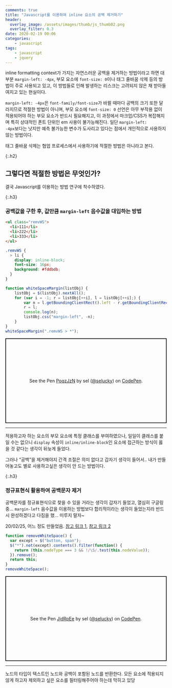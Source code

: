 ```yaml
---
comments: true
title: "Javascript를 이용하여 inline 요소의 공백 제거하기"
header:
  overlay_image: /assets/images/thumb/js_thumb02.png
  overlay_filter: 0.3
date: 2020-02-19 00:06
categories:
    - javascript
tags:
    - javascript
    - jquery
---
```

inline formatting context가 가지는 자연스러운 공백을 제거하는 방법이라고 하면 대부분 <code>margin-left: -4px</code>, 부모 요소에 <code>font-size: 0</code>이나 태그 줄바꿈 삭제 등의 방법이 주로 사용되고 있고, 이 방법들로 인해 발생하는 리스크는 고려되지 않은 채 받아들여지고 있는 현실이다.

<code>margin-left: -4px</code>은 <code>font-family/font-size</code>가 바뀔 때마다 공백의 크기 또한 달라지므로 적절한 방법이 아니며, 부모 요소에 <code>font-size: 0</code> 선언은 아무 부작용 없이 적용되어야 하는 부모 요소가 반드시 필요해지고, 이 과정에서 마크업/CSS가 복잡해지며 특히 상대적인 폰트 단위인 em 사용이 불가능해진다. 일단 <code>margin-left: -4px</code>보다는 낫지만 예측 불가능한 변수가 도사리고 있다는 점에서 개인적으로 사용하지 않는 방법이다.

태그 줄바꿈 삭제는 협업 프로세스에서 사용하기에 적절한 방법은 아니라고 본다.

{:.h2}
## 그렇다면 적절한 방법은 무엇인가?
결국 Javascript를 이용하는 방법 연구에 착수하였다.

{:.h3}
### <span>공백값을 구한 후, 값만큼 <code>margin-left</code> 음수값을 대입하는 방법</span>
```html
<ul class="remvWS">
  <li>111</li>
  <li>222</li>
  <li>333</li>
</ul>
```

```scss
.remvWS {
  > li {
    display: inline-block;
    font-size: 16px;
    background: #fddbdb;
  }
}
```

```javascript
function whiteSpaceMargin(listObj) {
    listObj = $(listObj).nextAll();
    for (var i = -1; r = listObj[++i], l = listObj[++i];) {
        var n = l.getBoundingClientRect().left - r.getBoundingClientRect().right;
        r = l;
        console.log(n);
        listObj.css("margin-left", -n);
    }
}
whiteSpaceMargin(".remvWS > *");
```

<p class="codepen" data-height="265" data-theme-id="default" data-default-tab="js,result" data-user="selucky" data-slug-hash="PoqzJzN" style="height: 265px; box-sizing: border-box; display: flex; align-items: center; justify-content: center; border: 2px solid; margin: 1em 0; padding: 1em;" data-pen-title="PoqzJzN">
  <span>See the Pen <a href="https://codepen.io/selucky/pen/PoqzJzN">
  PoqzJzN</a> by sel (<a href="https://codepen.io/selucky">@selucky</a>)
  on <a href="https://codepen.io">CodePen</a>.</span>
</p>
<script async src="https://static.codepen.io/assets/embed/ei.js"></script>

<hr>

적용하고자 하는 요소의 부모 요소에 특정 클래스를 부여하였으나, 일일이 클래스를 붙일 수는 없으니 <code>display</code> 속성이 <code>inline/inline-block</code>인 요소에 접근하는 방식이 옳을 것 같다는 생각이 뒤늦게 들었다.

그러나 &ldquo;공백&rdquo;을 제거해야지 간격 조절은 의미 없다고 갑자기 생각이 들어서.. 내가 만들어놓고도 별로 사용하고싶은 생각이 안 드는 방법이다.

{:.h3}
### <span>정규표현식 활용하여 공백문자 제거</span>
공백문자를 정규표현식으로 찾을 수 있을 거라는 생각이 갑자기 들었고, 열심히 구글링 중... <code>margin-left</code> 음수값을 이용하는 방법보다 합리적이라는 생각이 들었는지라 반드시 완성하겠다고 다짐을 했... 미루지 말자~

20/02/25, 어느 정도 만들었음. <a href="https://stackoverflow.com/questions/27749507/removing-inline-block-whitespace-using-javascript-and-or-jquery" title="새창열림" target="_blank" class="bu-link2">참고 링크 1</a>, <a href="http://jsfiddle.net/davidThomas/wygnD/3/" title="새창열림" target="_blank" class="bu-link2">참고 링크 2</a>

```javascript
function removeWhiteSpace() {
  var except = $("button, span");
  $("*").not(except).contents().filter(function() {
    return (this.nodeType === 3 && !/\S/.test(this.nodeValue));
  }).remove();
  return this;
}
removeWhiteSpace();
```

<p class="codepen" data-height="265" data-theme-id="default" data-default-tab="js,result" data-user="selucky" data-slug-hash="JjdRpEe" style="height: 265px; box-sizing: border-box; display: flex; align-items: center; justify-content: center; border: 2px solid; margin: 1em 0; padding: 1em;" data-pen-title="JjdRpEe">
  <span>See the Pen <a href="https://codepen.io/selucky/pen/JjdRpEe">
  JjdRpEe</a> by sel (<a href="https://codepen.io/selucky">@selucky</a>)
  on <a href="https://codepen.io">CodePen</a>.</span>
</p>
<script async src="https://static.codepen.io/assets/embed/ei.js"></script>

<hr>

노드의 타입이 텍스트인 노드와 공백이 포함된 노드를 반환한다. 모든 요소에 적용되지 않게 하고자 제외하고 싶은 요소를 필터링해주어야 하는데 막히고 있당